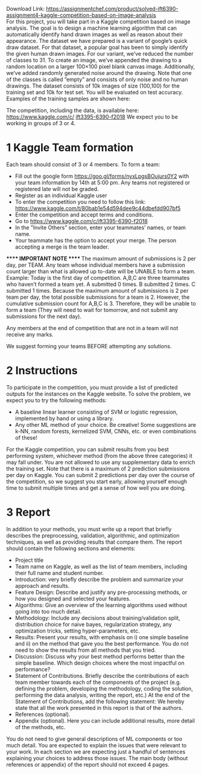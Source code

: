 Download Link: https://assignmentchef.com/product/solved-ift6390-assignment4-kaggle-competition-based-on-image-analysis
<br>
For this project, you will take part in a Kaggle competition based on image analysis. The goal is to design a machine learning algorithm that can automatically identify hand drawn images as well as reason about their appearance. The dataset we have prepared is a variant of google’s quick draw dataset. For that dataset, a popular goal has been to simply identify the given human drawn images. For our variant, we’ve reduced the number of classes to 31. To create an image, we’ve appended the drawing to a random location on a larger 100×100 pixel blank canvas image. Additionally, we’ve added randomly generated noise around the drawing. Note that one of the classes is called ”empty” and consists of only noise and no human drawings. The dataset consists of 10k images of size (100,100) for the training set and 10k for test set. You will be evaluated on test accuracy. Examples of the training samples are shown here:

The competition, including the data, is available here: <a href="https://www.kaggle.com/c/ift3395-6390-f2018">https://www.kaggle.com/c/ </a><a href="https://www.kaggle.com/c/ift3395-6390-f2018">ift3395-6390-f2018</a> We expect you to be working in groups of 3 or 4.

<h1>1             Kaggle Team formation</h1>

Each team should consist of 3 or 4 members. To form a team:

<ul>

 <li>Fill out the google form <a href="https://goo.gl/forms/nyxLpgsBOujurs0Y2">https://goo.gl/forms/nyxLpgsBOujurs0Y2</a> with your team information by 14th at 5:00 pm. Any teams not registered or registered late will not be graded.</li>

 <li>Register as an individual Kaggle user</li>

 <li>To enter the competition you need to follow this link: <a href="https://www.kaggle.com/t/80bab1e54d594dee9c44dbefdd907bf5">https://www.kaggle.com/t/80bab1e54d594dee9c44dbefdd907bf5</a></li>

 <li>Enter the competition and accept terms and conditions.</li>

 <li>Go to <a href="https://www.kaggle.com/c/ift3395-6390-f2018">https://www.kaggle.com/c/ift3395-6390-f2018</a></li>

 <li>In the ”Invite Others” section, enter your teammates’ names, or team name.</li>

 <li>Your teammate has the option to accept your merge. The person accepting a merge is the team leader.</li>

</ul>

<strong>**** IMPORTANT NOTE **** </strong>The maximum amount of submissions is 2 per day, per TEAM. Any team whose individual members have a submission count larger than what is allowed up to-date will be UNABLE to form a team. Example: Today is the first day of competition. A,B,C are three teammates who haven’t formed a team yet. A submitted 0 times. B submitted 2 times. C submitted 1 times. Because the maximum amount of submissions is 2 per team per day, the total possible submissions for a team is 2. However, the cumulative submission count for A,B,C is 3. Therefore, they will be unable to form a team (They will need to wait for tomorrow, and not submit any submissions for the next day).

Any members at the end of competition that are not in a team will not receive any marks.

We suggest forming your teams BEFORE attempting any solutions.

<h1>2             Instructions</h1>

To participate in the competition, you must provide a list of predicted outputs for the instances on the Kaggle website. To solve the problem, we expect you to try the following methods:

<ul>

 <li>A baseline linear learner consisting of SVM or logistic regression, implemented by hand or using a library.</li>

 <li>Any other ML method of your choice. Be creative! Some suggestions are k-NN, random forests, kernelized SVM, CNNs, etc. or even combinations of these!</li>

</ul>

For the Kaggle competition, you can submit results from you best performing system, whichever method (from the above three categories) it may fall under. You are not allowed to use any supplementary data to enrich the training set. Note that there is a maximum of 2 prediction submissions per day on Kaggle. You can submit 2 predictions per day over the course of the competition, so we suggest you start early, allowing yourself enough time to submit multiple times and get a sense of how well you are doing.

<h1>3             Report</h1>

In addition to your methods, you must write up a report that briefly describes the preprocessing, validation, algorithmic, and optimization techniques, as well as providing results that compare them. The report should contain the following sections and elements:

<ul>

 <li>Project title</li>

 <li>Team name on Kaggle, as well as the list of team members, including their full name and student number.</li>

 <li>Introduction: very briefly describe the problem and summarize your approach and results.</li>

 <li>Feature Design: Describe and justify any pre-processing methods, or how you designed and selected your features.</li>

 <li>Algorithms: Give an overview of the learning algorithms used without going into too much detail.</li>

 <li>Methodology: Include any decisions about training/validation split, distribution choice for naive bayes, regularization strategy, any optimization tricks, setting hyper-parameters, etc.</li>

 <li>Results: Present your results, with emphasis on i) one simple baseline and ii) on the method that gave you the best performance. You do not need to show the results from all methods that you tried.</li>

 <li>Discussion: Discuss why your best method performs better than the simple baseline. Which design choices where the most impactful on performance?</li>

 <li>Statement of Contributions. Briefly describe the contributions of each team member towards each of the components of the project (e.g. defining the problem, developing the methodology, coding the solution, performing the data analysis, writing the report, etc.) At the end of the Statement of Contributions, add the following statement: We hereby state that all the work presented in this report is that of the authors.</li>

 <li>References (optional).</li>

 <li>Appendix (optional). Here you can include additional results, more detail of the methods, etc.</li>

</ul>

You do not need to give general descriptions of ML components or too much detail. You are expected to explain the issues that were relevant to your work. In each section we are expecting just a handful of sentences explaining your choices to address those issues. The main body (without references or appendix) of the report should not exceed 4 pages.